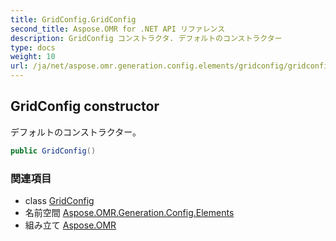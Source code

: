 ```yaml
---
title: GridConfig.GridConfig
second_title: Aspose.OMR for .NET API リファレンス
description: GridConfig コンストラクタ. デフォルトのコンストラクター
type: docs
weight: 10
url: /ja/net/aspose.omr.generation.config.elements/gridconfig/gridconfig/
---
```

## GridConfig constructor

デフォルトのコンストラクター。

```csharp
public GridConfig()
```

### 関連項目

* class [GridConfig](../)
* 名前空間 [Aspose.OMR.Generation.Config.Elements](../../gridconfig/)
* 組み立て [Aspose.OMR](../../../)


